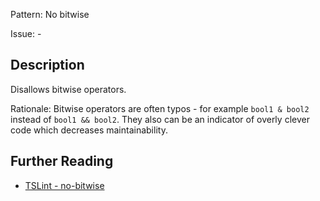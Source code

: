 Pattern: No bitwise

Issue: -

## Description

Disallows bitwise operators.  
  
Rationale: Bitwise operators are often typos - for example `bool1 & bool2` instead of `bool1 && bool2`. They also can be an indicator of overly clever code which decreases maintainability.

## Further Reading

* [TSLint - no-bitwise](https://palantir.github.io/tslint/rules/no-bitwise)
